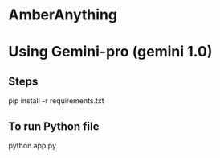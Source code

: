 # AmberAnything

# Using Gemini-pro (gemini 1.0)


## Steps
pip install -r requirements.txt

## To run Python file 
python app.py
